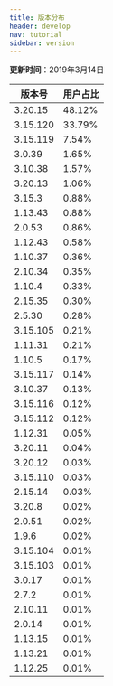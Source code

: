 ```yaml
---
title: 版本分布
header: develop
nav: tutorial
sidebar: version
---
```

**更新时间**：2019年3月14日

|版本号|用户占比|
|---|---|
|3.20.15|48.12%|
|3.15.120|33.79%|
|3.15.119|7.54%|
|3.0.39|1.65%|
|3.10.38|1.57%|
|3.20.13|1.06%|
|3.15.3|0.88%|
|1.13.43|0.88%|
|2.0.53|0.86%|
|1.12.43|0.58%|
|1.10.37|0.36%|
|2.10.34|0.35%|
|1.10.4|0.33%|
|2.15.35|0.30%|
|2.5.30|0.28%|
|3.15.105|0.21%|
|1.11.31|0.21%|
|1.10.5|0.17%|
|3.15.117|0.14%|
|3.10.37|0.13%|
|3.15.116|0.12%|
|3.15.112|0.12%|
|1.12.31|0.05%|
|3.20.11|0.04%|
|3.20.12|0.03%|
|3.15.110|0.03%|
|2.15.14|0.03%|
|3.20.8|0.02%|
|2.0.51|0.02%|
|1.9.6|0.02%|
|3.15.104|0.01%|
|3.15.103|0.01%|
|3.0.17|0.01%|
|2.7.2|0.01%|
|2.10.11|0.01%|
|2.0.14|0.01%|
|1.13.15|0.01%|
|1.13.21|0.01%|
|1.12.25|0.01%|
